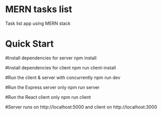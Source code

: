 # MERN tasks list
Task list app using MERN stack

# Quick Start

#Install dependencies for server
npm install

#Install dependencies for client
npm run client-install

#Run the client & server with concurrently
npm run dev

#Run the Express server only
npm run server

#Run the React client only
npm run client

#Server runs on http://localhost:5000 and client on http://localhost:3000
